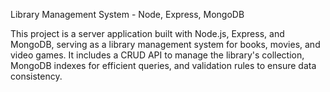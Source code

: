 Library Management System - Node, Express, MongoDB

This project is a server application built with Node.js, Express, and MongoDB, serving as a library management system for books, movies, and video games. It includes a CRUD API to manage the library's collection, MongoDB indexes for efficient queries, and validation rules to ensure data consistency.